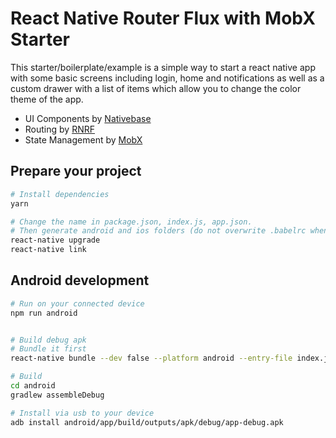 # React Native Router Flux with MobX Starter

This starter/boilerplate/example is a simple way to start a react native app with some basic screens including login, home and notifications as well as a custom drawer with a list of items which allow you to change the color theme of the app.   

* UI Components by [Nativebase](https://nativebase.io)
* Routing by [RNRF](https://github.com/aksonov/react-native-router-flux)
* State Management by [MobX](https://mobx.io/)

## Prepare your project

```bash
# Install dependencies
yarn

# Change the name in package.json, index.js, app.json. 
# Then generate android and ios folders (do not overwrite .babelrc when asked)
react-native upgrade
react-native link

```

## Android development

```bash
# Run on your connected device
npm run android


# Build debug apk 
# Bundle it first
react-native bundle --dev false --platform android --entry-file index.js --bundle-output ./android/app/build/intermediates/assets/debug/index.android.bundle --assets-dest ./android/app/build/intermediates/res/merged/debug

# Build 
cd android
gradlew assembleDebug

# Install via usb to your device
adb install android/app/build/outputs/apk/debug/app-debug.apk

```